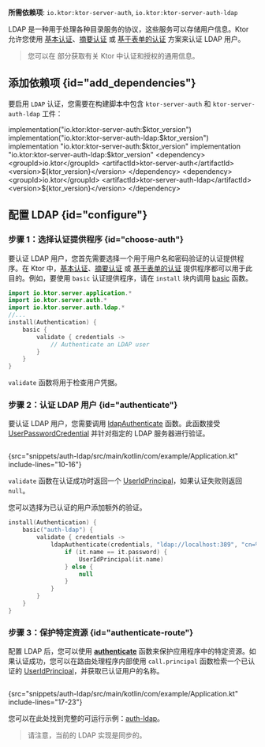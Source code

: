 [//]: # (title: LDAP)

<show-structure for="chapter" depth="2"/>

<tldr>
<p>
<b>所需依赖项</b>: <code>io.ktor:ktor-server-auth</code>, <code>io.ktor:ktor-server-auth-ldap</code>
</p>
<var name="example_name" value="auth-ldap"/>
<include from="lib.topic" element-id="download_example"/>
<include from="lib.topic" element-id="native_server_not_supported"/>
</tldr>

LDAP 是一种用于处理各种目录服务的协议，这些服务可以存储用户信息。Ktor 允许您使用 [基本认证](server-basic-auth.md)、[摘要认证](server-digest-auth.md) 或 [基于表单的认证](server-form-based-auth.md) 方案来认证 LDAP 用户。

> 您可以在 [](server-auth.md) 部分获取有关 Ktor 中认证和授权的通用信息。

## 添加依赖项 {id="add_dependencies"}
要启用 `LDAP` 认证，您需要在构建脚本中包含 `ktor-server-auth` 和 `ktor-server-auth-ldap` 工件：

<tabs group="languages">
    <tab title="Gradle (Kotlin)" group-key="kotlin">
        <code-block lang="Kotlin" title="示例">
            implementation("io.ktor:ktor-server-auth:$ktor_version")
            implementation("io.ktor:ktor-server-auth-ldap:$ktor_version")
        </code-block>
    </tab>
    <tab title="Gradle (Groovy)" group-key="groovy">
        <code-block lang="Groovy" title="示例">
            implementation "io.ktor:ktor-server-auth:$ktor_version"
            implementation "io.ktor:ktor-server-auth-ldap:$ktor_version"
        </code-block>
    </tab>
    <tab title="Maven" group-key="maven">
        <code-block lang="XML" title="示例">
&lt;dependency&gt;
&lt;groupId&gt;io.ktor&lt;/groupId&gt;
&lt;artifactId&gt;ktor-server-auth&lt;/artifactId&gt;
&lt;version&gt;${ktor_version}&lt;/version&gt;
&lt;/dependency&gt;
&lt;dependency&gt;
&lt;groupId&gt;io.ktor&lt;/groupId&gt;
&lt;artifactId&gt;ktor-server-auth-ldap&lt;/artifactId&gt;
&lt;version&gt;${ktor_version}&lt;/version&gt;
&lt;/dependency&gt;
        </code-block>
   </tab>
</tabs>

## 配置 LDAP {id="configure"}

### 步骤 1：选择认证提供程序 {id="choose-auth"}

要认证 LDAP 用户，您首先需要选择一个用于用户名和密码验证的认证提供程序。在 Ktor 中，[基本认证](server-basic-auth.md)、[摘要认证](server-digest-auth.md) 或 [基于表单的认证](server-form-based-auth.md) 提供程序都可以用于此目的。例如，要使用 `basic` 认证提供程序，请在 `install` 块内调用 [basic](https://api.ktor.io/ktor-server/ktor-server-plugins/ktor-server-auth/io.ktor.server.auth/basic.html) 函数。

```kotlin
import io.ktor.server.application.*
import io.ktor.server.auth.*
import io.ktor.server.auth.ldap.*
//...
install(Authentication) {
    basic {
        validate { credentials ->
            // Authenticate an LDAP user
        }
    }
}
```

`validate` 函数将用于检查用户凭据。
 

### 步骤 2：认证 LDAP 用户 {id="authenticate"}

要认证 LDAP 用户，您需要调用 [ldapAuthenticate](https://api.ktor.io/ktor-server/ktor-server-plugins/ktor-server-auth-ldap/io.ktor.server.auth.ldap/ldap-authenticate.html) 函数。此函数接受 [UserPasswordCredential](https://api.ktor.io/ktor-server/ktor-server-plugins/ktor-server-auth/io.ktor.server.auth/-user-password-credential/index.html) 并针对指定的 LDAP 服务器进行验证。

```kotlin
```
{src="snippets/auth-ldap/src/main/kotlin/com/example/Application.kt" include-lines="10-16"}

`validate` 函数在认证成功时返回一个 [UserIdPrincipal](https://api.ktor.io/ktor-server/ktor-server-plugins/ktor-server-auth/io.ktor.server.auth/-user-id-principal/index.html)，如果认证失败则返回 `null`。

您可以选择为已认证的用户添加额外的验证。

```kotlin
install(Authentication) {
    basic("auth-ldap") {
        validate { credentials ->
            ldapAuthenticate(credentials, "ldap://localhost:389", "cn=%s,dc=ktor,dc=io") {
                if (it.name == it.password) {
                    UserIdPrincipal(it.name)
                } else {
                    null
                }
            }
        }
    }
}
```

### 步骤 3：保护特定资源 {id="authenticate-route"}

配置 LDAP 后，您可以使用 **[authenticate](server-auth.md#authenticate-route)** 函数来保护应用程序中的特定资源。如果认证成功，您可以在路由处理程序内部使用 `call.principal` 函数检索一个已认证的 [UserIdPrincipal](https://api.ktor.io/ktor-server/ktor-server-plugins/ktor-server-auth/io.ktor.server.auth/-user-id-principal/index.html)，并获取已认证用户的名称。

```kotlin
```
{src="snippets/auth-ldap/src/main/kotlin/com/example/Application.kt" include-lines="17-23"}

您可以在此处找到完整的可运行示例：[auth-ldap](https://github.com/ktorio/ktor-documentation/tree/%ktor_version%/codeSnippets/snippets/auth-ldap)。

> 请注意，当前的 LDAP 实现是同步的。